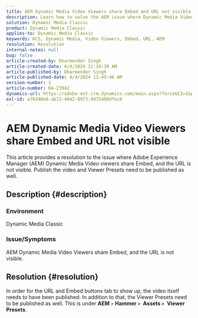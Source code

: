 ```yaml
---
title: AEM Dynamic Media Video Viewers share Embed and URL not visible
description: Learn how to solve the AEM issue where Dynamic Media Video viewers share Embed, and the URL is not visible.
solution: Dynamic Media Classic
product: Dynamic Media Classic
applies-to: Dynamic Media Classic
keywords: KCS, Dynamic Media, Video Viewers, Embed, URL, AEM
resolution: Resolution
internal-notes: null
bug: false
article-created-by: Dharmender Singh
article-created-date: 4/4/2024 11:14:39 AM
article-published-by: Dharmender Singh
article-published-date: 4/4/2024 11:45:46 AM
version-number: 2
article-number: KA-23941
dynamics-url: https://adobe-ent.crm.dynamics.com/main.aspx?forceUCI=1&pagetype=entityrecord&etn=knowledgearticle&id=fd813f81-74f2-ee11-904b-6045bd04ed02
exl-id: a78340e8-ab72-4042-8973-9d75d60dfec0
---
```

# AEM Dynamic Media Video Viewers share Embed and URL not visible


This article provides a resolution to the issue where Adobe Experience Manager (AEM) Dynamic Media Video viewers share Embed, and the URL is not visible. Publish the video and Viewer Presets need to be published as well.

## Description {#description}


### Environment<b> </b>

Dynamic Media Classic

### Issue/Symptoms

AEM Dynamic Media Video Viewers share Embed, and the URL is not visible.


## Resolution {#resolution}


In order for the URL and Embed buttons tab to show up, the video itself needs to have been published. In addition to that, the Viewer Presets need to be published as well. This is under <b>AEM</b> `>`  <b>Hammer `>` </b> <b>Assets `>` </b> <b>Viewer Presets</b>.

